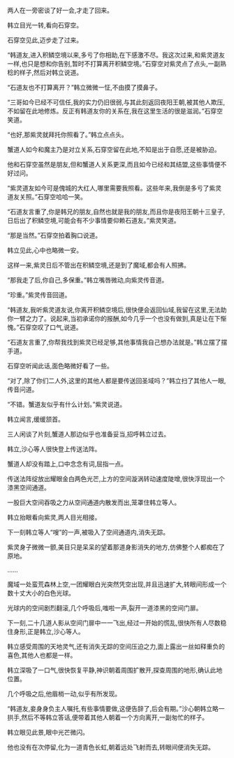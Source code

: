 
两人在一旁密谈了好一会,才走了回来。

韩立目光一转,看向石穿空。

石穿空见此,迈步走了过来。

“韩道友,进入积鳞空境以来,多亏了你相助,在下感激不尽。我这次过来,和紫灵道友一样,也只是想和你告别,暂时不打算离开积鳞空境。”石穿空对紫灵点了点头,一副熟稔的样子,然后对韩立说道。

“石道友也不打算离开？”韩立微微一怔,不由摸了摸鼻子。

“三哥如今已经不可信任,我的实力仍旧很弱,与其此刻返回夜阳王朝,被其他人欺压,不如留在此地修炼。反正有韩道友你的关系在,我在这里生活的很是滋润。”石穿空笑道。

“也好,那紫灵就拜托你照看了。”韩立点点头。

蟹道人如今和魔主乃是对立关系,石穿空留在此地,不知是出于自愿,还是被胁迫。

他和石穿空虽然是朋友,但和蟹道人关系更深,而且如今已经和其结盟,这些事情便不好过问。

“紫灵道友如今可是傀城的大红人,哪里需要我照看。这些年来,我倒是多亏了紫灵道友关照。”石穿空哈哈一笑。

“石道友言重了,你是韩兄的朋友,自然也就是我的朋友,而且你是夜阳王朝十三皇子,日后出了积鳞空境,可能会有不少事情要仰赖石道友。”紫灵笑道。

“那是当然。”石穿空拍着胸口说道。

韩立见此,心中也略微一安。

这样一来,紫灵日后不管出在积鳞空境,还是到了魔域,都会有人照拂。

“那我走了后,你自己,多保重。”韩立嘴唇微动,向紫灵传音道。

“珍重。”紫灵传音回道。

“韩道友,我听紫灵道友说,你离开积鳞空境后,很快便会返回仙域,我留在这里,无法助你一臂之力了。说起来,当初承诺你的报酬,如今几乎一个也没有做到,真是让在下惭愧。”石穿空叹了口气,说道。

“石道友言重了,你帮我找到紫灵已经足够,其他事情我自己想办法就是。”韩立摆了摆手道。

石穿空听闻此话,面色略微好看了一些。

“对了,除了你们二人外,这里的其他人都是要传送回圣域吗？”韩立扫了其他人一眼,传音问道。

“不错。蟹道友似乎有什么计划。”紫灵说道。

韩立闻言,缓缓颔首。

三人闲谈了片刻,蟹道人那边似乎也准备妥当,招呼韩立过去。

韩立,沙心等人很快登上传送法阵。

蟹道人却没有踏上,口中念念有词,屈指一点。

传送法阵绽放出耀眼金白两色光芒,上方的空间漩涡转动速度陡增,很快浮现出一个漆黑空间通道。

一股巨大空间吞吸之力从空间通道内散发而出,笼罩住韩立等人。

韩立抬眼看向紫灵,两人目光相接。

下一刻韩立等人“嗖”的一声,被吸入了空间通道内,消失无踪。

紫灵身子微微一颤,美目只是呆呆的望着那道身影消失的地方,仿佛整个人都痴在了原地。

……

魔域一处蛮荒森林上空,一团耀眼白光突然凭空出现,并且迅速扩大,转眼间形成一个数十丈大小的白色光球。

光球内的空间剧烈翻滚,几个呼吸后,嗤啦一声,裂开一道漆黑的空间门扉。

下一刻,二十几道人影从空间门扉中一一飞出,经过一开始的慌乱,很快所有人尽数稳住身形,正是韩立,沙心等人。

韩立感受周围的天地灵气,还有消失无踪的空间压迫之力,面上露出一丝如释重负的喜色,其他人也都是一样。

韩立深吸了一口气,很快恢复平静,神识朝着周围扩散开,探查周围的地形,确认此地位置。

几个呼吸之后,他眉梢一动,似乎有所发现。

“韩道友,妾身身负主人嘱托,有些事情要做,这便告辞了,后会有期。”沙心朝韩立略一拱手,然后不等韩立答话,便带着其他人朝着一个方向离开,一副匆忙的样子。

韩立眼见此景,眼中光芒微闪。

他也没有在次停留,化为一道青色长虹,朝着远处飞射而去,转眼间便消失无踪。
